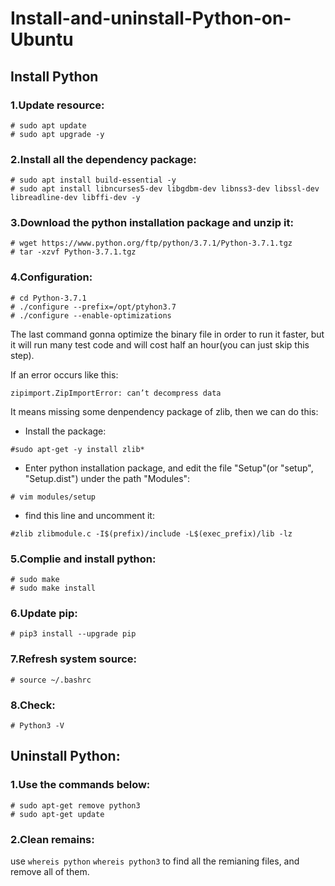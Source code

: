 # Install-and-uninstall-Python-on-Ubuntu

  ## Install Python
    
  ### 1.Update resource:
  ```
  # sudo apt update
  # sudo apt upgrade -y
  ```    

  ### 2.Install all the dependency package:
  ```
  # sudo apt install build-essential -y
  # sudo apt install libncurses5-dev libgdbm-dev libnss3-dev libssl-dev libreadline-dev libffi-dev -y
  ```


  ### 3.Download the python installation package and unzip it:
  ```
  # wget https://www.python.org/ftp/python/3.7.1/Python-3.7.1.tgz
  # tar -xzvf Python-3.7.1.tgz
  ```

  ### 4.Configuration:
  ```
  # cd Python-3.7.1
  # ./configure --prefix=/opt/ptyhon3.7
  # ./configure --enable-optimizations
  ```
  The last command gonna optimize the binary file in order to run it faster, but it will run many test code and will cost half an hour(you can just skip this step).
  
  If an error occurs like this:
  ```
  zipimport.ZipImportError: can’t decompress data
  ```
  It means missing some denpendency package of zlib, then we can do this:
   - Install the package:
   ```
   #sudo apt-get -y install zlib*
   ```
   - Enter python installation package, and edit the file "Setup"(or "setup", "Setup.dist") under the path "Modules":
   ```
   # vim modules/setup 
   ```
   - find this line and uncomment it:
   ```
   #zlib zlibmodule.c -I$(prefix)/include -L$(exec_prefix)/lib -lz
   ```

  ### 5.Complie and install python:
  ```
  # sudo make
  # sudo make install
  ```

  ### 6.Update pip:
  ```
  # pip3 install --upgrade pip
  ```
  
  ### 7.Refresh system source:
  ```
  # source ~/.bashrc
  ```
  
  ### 8.Check:
  ```
  # Python3 -V
  ```
  
  ## Uninstall Python:
  
  ### 1.Use the commands below:
  ```
  # sudo apt-get remove python3
  # sudo apt-get update
  ```
  
  ### 2.Clean remains:
  use `whereis python` `whereis python3` to find all the remianing files, and remove all of them.
  
